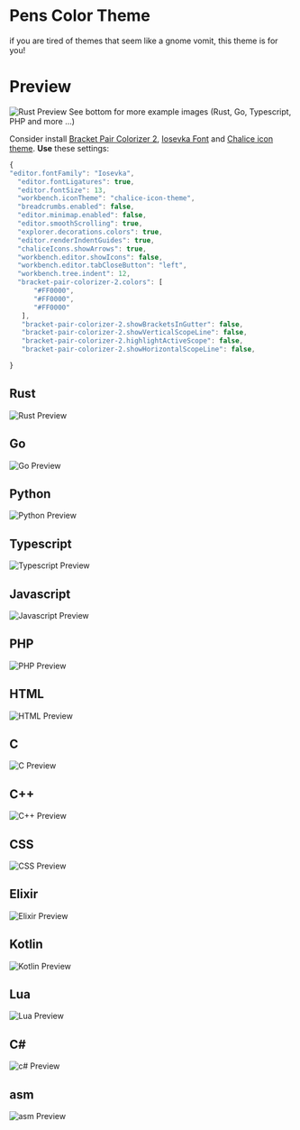 # Pens Color Theme 

if you are tired of themes that seem like a gnome vomit, this theme is for you!

# Preview
<img src="https://raw.githubusercontent.com/d1ego77/textpadtheme/master/rust.png" title="Rust Preview" />
See bottom for more example images (Rust, Go, Typescript, PHP and more ...)


Consider install [Bracket Pair Colorizer 2](https://marketplace.visualstudio.com/items?itemName=CoenraadS.bracket-pair-colorizer-2), [Iosevka Font](https://typeof.net/Iosevka/) and [Chalice icon theme](https://marketplace.visualstudio.com/items?itemName=artlaman.chalice-icon-theme). **Use** these settings:


```js
{
"editor.fontFamily": "Iosevka",
  "editor.fontLigatures": true,
  "editor.fontSize": 13,
  "workbench.iconTheme": "chalice-icon-theme",
  "breadcrumbs.enabled": false,
  "editor.minimap.enabled": false,
  "editor.smoothScrolling": true,
  "explorer.decorations.colors": true,
  "editor.renderIndentGuides": true,
  "chaliceIcons.showArrows": true,
  "workbench.editor.showIcons": false,
  "workbench.editor.tabCloseButton": "left",
  "workbench.tree.indent": 12,
  "bracket-pair-colorizer-2.colors": [
      "#FF0000",
      "#FF0000",
      "#FF0000"
   ],
   "bracket-pair-colorizer-2.showBracketsInGutter": false,
   "bracket-pair-colorizer-2.showVerticalScopeLine": false,
   "bracket-pair-colorizer-2.highlightActiveScope": false,
   "bracket-pair-colorizer-2.showHorizontalScopeLine": false,

}
```

## Rust

<img src="https://raw.githubusercontent.com/d1ego77/textpadtheme/master/rust.png" title="Rust Preview" />

## Go

<img src="https://raw.githubusercontent.com/d1ego77/textpadtheme/master/go.png" title="Go Preview" />

## Python

<img src="https://raw.githubusercontent.com/d1ego77/textpadtheme/master/python.png" title="Python Preview" />

## Typescript

<img src="https://raw.githubusercontent.com/d1ego77/textpadtheme/master/typescript.png" title="Typescript Preview" />

## Javascript

<img src="https://raw.githubusercontent.com/d1ego77/textpadtheme/master/javascript.png" title="Javascript Preview" />

## PHP

<img src="https://raw.githubusercontent.com/d1ego77/textpadtheme/master/php.png" title="PHP Preview" />

## HTML

<img src="https://raw.githubusercontent.com/d1ego77/textpadtheme/master/html.png" title="HTML Preview" />

## C

<img src="https://raw.githubusercontent.com/d1ego77/textpadtheme/master/c.png" title="C Preview" />

## C++

<img src="https://raw.githubusercontent.com/d1ego77/textpadtheme/master/cpp.png" title="C++ Preview" />

## CSS

<img src="https://raw.githubusercontent.com/d1ego77/textpadtheme/master/rust.png" title="CSS Preview" />

## Elixir

<img src="https://raw.githubusercontent.com/d1ego77/textpadtheme/master/elixir.png" title="Elixir Preview" />

## Kotlin

<img src="https://raw.githubusercontent.com/d1ego77/textpadtheme/master/kotlin.png" title="Kotlin Preview" />

## Lua

<img src="https://raw.githubusercontent.com/d1ego77/textpadtheme/master/lua.png" title="Lua Preview" />

## C#

<img src="https://raw.githubusercontent.com/d1ego77/textpadtheme/master/c%23.png" title="c# Preview" />

## asm

<img src="https://raw.githubusercontent.com/d1ego77/textpadtheme/master/asm.png" title="asm Preview" />



